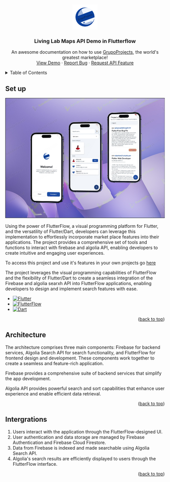 <!-- Improved compatibility of back to top link: See: https://github.com/othneildrew/Best-README-Template/pull/73 -->
<a name="readme-top"></a>
<!--
*** Thanks for checking out the Best-README-Template. If you have a suggestion
*** that would make this better, please fork the repo and create a pull request
*** or simply open an issue with the tag "enhancement".
*** Don't forget to give the project a star!
*** Thanks again! Now go create something AMAZING! :D
-->

<!-- PROJECT SHIELDS -->
<!--
*** I'm using markdown "reference style" links for readability.
*** Reference links are enclosed in brackets [ ] instead of parentheses ( ).
*** See the bottom of this document for the declaration of the reference variables
*** for contributors-url, forks-url, etc. This is an optional, concise syntax you may use.
*** https://www.markdownguide.org/basic-syntax/#reference-style-links
-->

<!-- PROJECT LOGO -->
<br />
<div align="center">
  <a href="https://github.com/anorld-droid/grupoproject/blob/master/README.md">
    <img src="images/logo.png" alt="Logo" width="80" height="80">
  </a>

  <h3 align="center">Living Lab Maps API Demo in Flutterflow</h3>

  <p align="center">
    An awesome documentation on how to use <a href="https://app.flutterflow.io/project/grupo-projects-okp8wq">GrupoProjects</a>, the world's greatest marketplace!
    <br />
    <a href="https://app.flutterflow.io/run/kdejBAZwCbukIfD9n7wb">View Demo</a>
    ·
    <a href="https://github.com/anorld-droid/grupoproject/issues">Report Bug</a>
    ·
    <a href="https://github.com/anorld-droid/grupoproject/issues">Request API Feature</a>
  </p>
</div>

<!-- TABLE OF CONTENTS -->
<details>
  <summary>Table of Contents</summary>
  <ol>
    <li>
      <a href="#set-up">Set up</a>
      <ul>
        <!-- <li><a href="#built-with"></a></li> -->
      </ul>
    </li>
    <li>
      <a href="#architecture">Architecture</a>
      <ul>
        <!-- <li><a href="#prerequisites">Prerequisites</a></li> -->
        <!-- <li><a href="#installation">Installation</a></li> -->
      </ul>
    </li>
    <li><a href="#intergrations">Intergrations</a></li>
  </ol>
</details>

<!-- SET UP -->
## Set up

[![Product Name Screen Shot][product-screenshot]](https://app.flutterflow.io/run/kdejBAZwCbukIfD9n7wb)

Using the power of FlutterFlow, a visual programming platform for Flutter, and the versatility of Flutter/Dart, developers can leverage this implementation to effortlessly incorporate market place features into their applications. The project provides a comprehensive set of tools and functions to interact with firebase and algolia API, enabling developers to create intuitive and engaging user experiences.

To access this project and use it's features in your own projects go [here](https://app.flutterflow.io/run/kdejBAZwCbukIfD9n7wb)

The project leverages the visual programming capabilities of FlutterFlow and the flexibility of Flutter/Dart to create a seamless integration of the Firebase and algolia searxh API into FlutterFlow applications, enabling developers to design and implement search features with ease.

* [![Flutter][Flutter]][Flutter-url]
* [![FlutterFlow][FlutterFlow]][FlutterFlow-url]
* [![Dart][Dart]][Dart-url]

<p align="right">(<a href="#readme-top">back to top</a>)</p>

## Architecture

The architecture comprises three main components: Firebase for backend services, Algolia Search API for search functionality, and FlutterFlow for frontend design and development. These components work together to create a seamless and feature-rich application.

Firebase provides a comprehensive suite of backend services that simplify the app development.

Algolia API provides powerful search and sort capabilities that enhance user experience and enable efficient data retrieval.

<p align="right">(<a href="#readme-top">back to top</a>)</p>

<!-- ACKNOWLEDGMENTS -->
## Intergrations

<ol>
    <li>Users interact with the application through the FlutterFlow-designed UI.</li>
    <li>User authentication and data storage are managed by Firebase Authentication and Firebase Cloud Firestore.</li>
    <li>Data from Firebase is indexed and made searchable using Algolia Search API.</li>
    <li>Algolia's search results are efficiently displayed to users through the FlutterFlow interface.</li>
</ol>

<p align="right">(<a href="#readme-top">back to top</a>)</p>

<!-- MARKDOWN LINKS & IMAGES -->
<!-- https://www.markdownguide.org/basic-syntax/#reference-style-links -->

[product-screenshot]: images/screenshot.png
[Flutter]: https://img.shields.io/badge/Flutter-blue?style=for-the-badge&logo=flutter&logoColor=white
[Flutter-url]: https://flutter.dev/
[FlutterFlow]: https://img.shields.io/badge/FlutterFlow-black?style=for-the-badge&logo=Flutterflo&logoColor=4839e3
[FlutterFlow-url]:https://flutterflow.io/
[Dart]: https://img.shields.io/badge/dart-black?style=for-the-badge&logo=dart&logoColor=blue
[Dart-url]: https://dart.dev/
